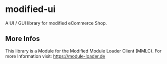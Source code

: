 # modified-ui
A UI / GUI library for modified eCommerce Shop.

## More Infos
This library is a Module for the Modified Module Loader Client (MMLC). For more Information visit: https://module-loader.de

